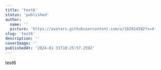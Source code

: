 ```yaml
---
title: 'test6'
status: 'published'
author:
  name: ''
  picture: 'https://avatars.githubusercontent.com/u/102024592?v=4'
slug: 'test6'
description: ''
coverImage: ''
publishedAt: '2024-01-31T10:25:57.259Z'
---
```


test6
